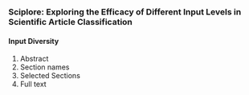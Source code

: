 ### Sciplore: Exploring the Efficacy of Different Input Levels in Scientific Article Classification

#### Input Diversity
1. Abstract
2. Section names
3. Selected Sections
4. Full text
